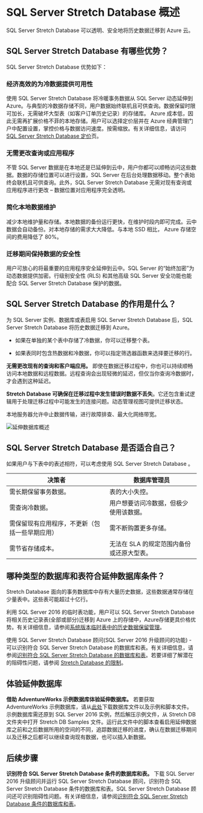 <!-- Remove azure portal -->
<properties
	pageTitle="Stretch Database 概述 | Azure"
	description="了解 Stretch Database 如何透明、安全地将冷数据迁移到 Azure 云。"
	services="sql-server-stretch-database"
	documentationCenter=""
	authors="douglaslMS"
	manager=""
	editor=""/>

<tags
	ms.service="sql-server-stretch-database"
	ms.workload="data-management"
	ms.tgt_pltfrm="na"
	ms.devlang="na"
	ms.topic="get-started-article"
	ms.date="06/27/2016"
	wacn.date="08/25/2016"
	ms.author="douglasl"/>

# SQL Server Stretch Database 概述

SQL Server Stretch Database 可以透明、安全地将历史数据迁移到 Azure 云。

## SQL Server Stretch Database 有哪些优势？
SQL Server Stretch Database 优势如下：

### 经济高效的为冷数据提供可用性
使用 SQL Server Stretch Database 将冷暖事务数据从 SQL Server 动态延伸到 Azure。与典型的冷数据存储不同，用户数据始终联机且可供查询。数据保留时限可加长，无需破坏大型表（如客户订单历史记录）的存储库。 Azure 成本低，因此无需再扩展价格不菲的本地存储。用户可以选择定价层并在 Azure 经典管理门户中配置设置，掌控价格与数据访问速度。按需缩放。有关详细信息，请访问 [SQL Server Stretch Database 定价](/pricing/details/sql-server-stretch-database/)页。

### 无需更改查询或应用程序
不管 SQL Server 数据是在本地还是已延伸到云中，用户你都可以顺畅访问这些数据。数据的存储位置可以进行设置，SQL Server 在后台处理数据移动。整个表始终会联机且可供查询。此外，SQL Server Stretch Database 无需对现有查询或应用程序进行更改 – 数据位置对应用程序完全透明。

### 简化本地数据维护
减少本地维护量和存储。本地数据的备份运行更快，在维护时段内即可完成。云中数据会自动备份。对本地存储的需求大大降低。与本地 SSD 相比， Azure 存储空间的费用降低了 80%。

### 迁移期间保持数据的安全性
用户可放心的将最重要的应用程序安全延伸到云中。SQL Server 的“始终加密”为动态数据提供加密。行级别安全性 (RLS) 和其他高级 SQL Server 安全功能也能配合 SQL Server Stretch Database 保护的数据。

## SQL Server Stretch Database 的作用是什么？
为 SQL Server 实例、数据库或表启用 SQL Server Stretch Database 后，SQL Server Stretch Database 将历史数据迁移到 Azure。

-   如果在单独的某个表中存储了冷数据，你可以迁移整个表。

-   如果表同时包含热数据和冷数据，你可以指定筛选器函数来选择要迁移的行。

**无需更改现有的查询和客户端应用。** 即使在数据迁移过程中，你也可以持续顺畅访问本地数据和远程数据。远程查询会出现轻微的延迟，但仅当你查询冷数据时，才会遇到这种延迟。

**Stretch Database 可确保在迁移过程中发生错误时数据不丢失**。它还包含重试逻辑用于处理迁移过程中可能发生的连接问题。动态管理视图可提供迁移状态。

本地服务器允许中止数据传输，进行故障排查、最大化网络带宽。

![延伸数据库概述][StretchOverviewImage1]

## SQL Server Stretch Database 是否适合自己？
如果用户与下表中的表述相符，可以考虑使用	SQL Server Stretch Database 。

|决策者|数据库管理员|
|------------------------------|-------------------|
|需长期保留事务数据。|表的大小失控。|
|需查询冷数据。|用户想要访问冷数据，但极少使用该数据。|
|需保留现有应用程序，不更新（包括一些早期应用）|需不断购置更多存储。|
|需节省存储成本。|无法在 SLA 的规定范围内备份或还原大型表。|

## 哪种类型的数据库和表符合延伸数据库条件？
Stretch Database 面向的事务数据库中存有大量历史数据，这些数据通常存储在少量表中。这些表可能超过十亿行。

利用 SQL Server 2016 的临时表功能，用户可以 SQL Server Stretch Database 将相关历史记录表(全部或部分)迁移到 Azure 上的存储中，Azure存储更具价格优势。有关详细信息，请参阅[系统版本临时表中的历史数据保留管理](https://msdn.microsoft.com/zh-cn/library/mt637341.aspx)。

使用 SQL Server Stretch Database 顾问(SQL Server 2016 升级顾问的功能) - 可以识别符合 SQL Server Stretch Database 的数据库和表。有关详细信息，请参阅[识别符合 SQL Server Stretch Database 的数据库和表](/documentation/articles/sql-server-stretch-database-identify-databases/)。若要详细了解潜在的阻碍性问题，请参阅 [Stretch Database 的限制](/documentation/articles/sql-server-stretch-database-limitations/)。

## 体验延伸数据库
**借助 AdventureWorks 示例数据库体验延伸数据库。** 若要获取 AdventureWorks 示例数据库，请从[此处](https://www.microsoft.com/download/details.aspx?id=49502)下载数据库文件以及示例和脚本文件。示例数据库需还原到 SQL Server 2016 实例，然后解压示例文件，从 Stretch DB 文件夹中打开 Stretch DB Samples 文件。运行此文件中的脚本查看启用延伸数据库之前和之后数据所用的空间的不同，追踪数据迁移的进度，确认在数据迁移期间以及迁移之后都可以继续查询现有数据，也可以插入新数据。

## 后续步骤
**识别符合 SQL Server Stretch Database 条件的数据库和表。** 下载 SQL Server 2016 升级顾问并运行 SQL Server Stretch Database 顾问，识别符合 SQL Server Stretch Database 条件的数据库和表。SQL Server Stretch Database 顾问还可识别阻碍性问题。有关详细信息，请参阅[识别符合 SQL Server Stretch Database 条件的数据库和表](/documentation/articles/sql-server-stretch-database-identify-databases/)。

<!--Image references-->
[StretchOverviewImage1]: ./media/sql-server-stretch-database-overview/StretchDBOverview.png
[StretchOverviewImage2]: ./media/sql-server-stretch-database-overview/StretchDBOverview1.png
[StretchOverviewImage3]: ./media/sql-server-stretch-database-overview/StretchDBOverview2.png

<!---HONumber=Mooncake_0801_2016-->